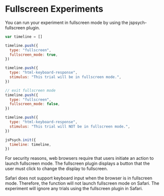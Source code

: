# Fullscreen Experiments

You can run your experiment in fullscreen mode by using the jspsych-fullscreen plugin.

```javascript
var timeline = []

timeline.push({
  type: "fullscreen",
  fullscreen_mode: true,
})

timeline.push({
  type: "html-keyboard-response",
  stimulus: "This trial will be in fullscreen mode.",
})

// exit fullscreen mode
timeline.push({
  type: "fullscreen",
  fullscreen_mode: false,
})

timeline.push({
  type: "html-keyboard-response",
  stimulus: "This trial will NOT be in fullscreen mode.",
})

jsPsych.init({
  timeline: timeline,
})
```

For security reasons, web browsers require that users initiate an action to launch fullscreen mode. The fullscreen plugin displays a button that the user must click to change the display to fullscreen.

Safari does not support keyboard input when the browser is in fullscreen mode. Therefore, the function will not launch fullscreen mode on Safari. The experiment will ignore any trials using the fullscreen plugin in Safari.
